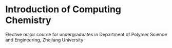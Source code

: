 # Introduction of Computing Chemistry

Elective major course for undergraduates in Department of Polymer Science and Engineering, Zhejiang University 


